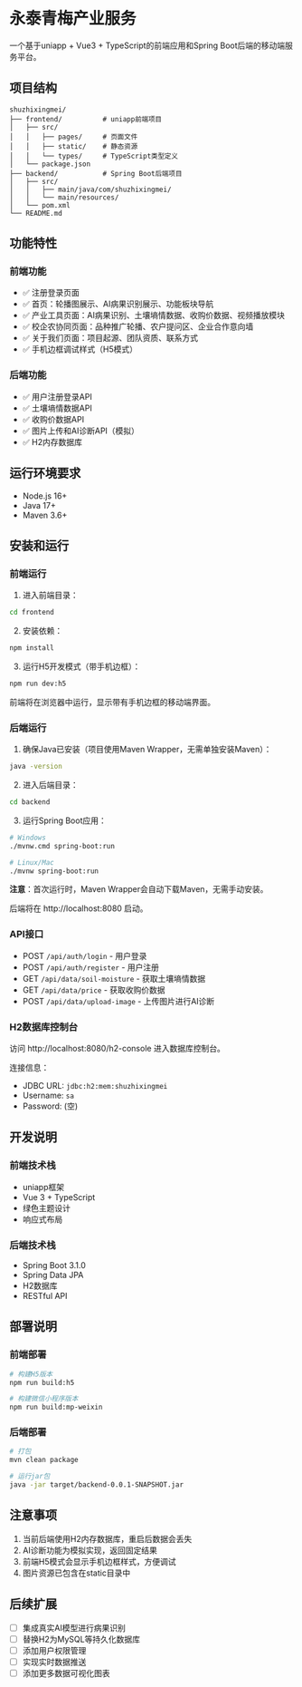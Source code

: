 # 永泰青梅产业服务

一个基于uniapp + Vue3 + TypeScript的前端应用和Spring Boot后端的移动端服务平台。

## 项目结构

```
shuzhixingmei/
├── frontend/          # uniapp前端项目
│   ├── src/
│   │   ├── pages/     # 页面文件
│   │   ├── static/    # 静态资源
│   │   └── types/     # TypeScript类型定义
│   └── package.json
├── backend/           # Spring Boot后端项目
│   ├── src/
│   │   ├── main/java/com/shuzhixingmei/
│   │   └── main/resources/
│   └── pom.xml
└── README.md
```

## 功能特性

### 前端功能
- ✅ 注册登录页面
- ✅ 首页：轮播图展示、AI病果识别展示、功能板块导航
- ✅ 产业工具页面：AI病果识别、土壤墒情数据、收购价数据、视频播放模块
- ✅ 校企农协同页面：品种推广轮播、农户提问区、企业合作意向墙
- ✅ 关于我们页面：项目起源、团队资质、联系方式
- ✅ 手机边框调试样式（H5模式）

### 后端功能
- ✅ 用户注册登录API
- ✅ 土壤墒情数据API
- ✅ 收购价数据API
- ✅ 图片上传和AI诊断API（模拟）
- ✅ H2内存数据库

## 运行环境要求

- Node.js 16+
- Java 17+
- Maven 3.6+

## 安装和运行

### 前端运行

1. 进入前端目录：
```bash
cd frontend
```

2. 安装依赖：
```bash
npm install
```

3. 运行H5开发模式（带手机边框）：
```bash
npm run dev:h5
```

前端将在浏览器中运行，显示带有手机边框的移动端界面。

### 后端运行

1. 确保Java已安装（项目使用Maven Wrapper，无需单独安装Maven）：
```bash
java -version
```

2. 进入后端目录：
```bash
cd backend
```

3. 运行Spring Boot应用：
```bash
# Windows
./mvnw.cmd spring-boot:run

# Linux/Mac
./mvnw spring-boot:run
```

**注意**：首次运行时，Maven Wrapper会自动下载Maven，无需手动安装。

后端将在 http://localhost:8080 启动。

### API接口

- POST `/api/auth/login` - 用户登录
- POST `/api/auth/register` - 用户注册
- GET `/api/data/soil-moisture` - 获取土壤墒情数据
- GET `/api/data/price` - 获取收购价数据
- POST `/api/data/upload-image` - 上传图片进行AI诊断

### H2数据库控制台

访问 http://localhost:8080/h2-console 进入数据库控制台。

连接信息：
- JDBC URL: `jdbc:h2:mem:shuzhixingmei`
- Username: `sa`
- Password: (空)

## 开发说明

### 前端技术栈
- uniapp框架
- Vue 3 + TypeScript
- 绿色主题设计
- 响应式布局

### 后端技术栈
- Spring Boot 3.1.0
- Spring Data JPA
- H2数据库
- RESTful API

## 部署说明

### 前端部署
```bash
# 构建H5版本
npm run build:h5

# 构建微信小程序版本
npm run build:mp-weixin
```

### 后端部署
```bash
# 打包
mvn clean package

# 运行jar包
java -jar target/backend-0.0.1-SNAPSHOT.jar
```

## 注意事项

1. 当前后端使用H2内存数据库，重启后数据会丢失
2. AI诊断功能为模拟实现，返回固定结果
3. 前端H5模式会显示手机边框样式，方便调试
4. 图片资源已包含在static目录中

## 后续扩展

- [ ] 集成真实AI模型进行病果识别
- [ ] 替换H2为MySQL等持久化数据库
- [ ] 添加用户权限管理
- [ ] 实现实时数据推送
- [ ] 添加更多数据可视化图表
